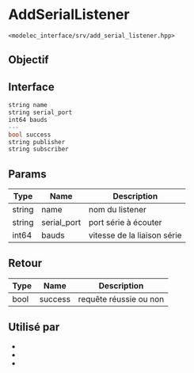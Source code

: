 ﻿# AddSerialListener
`<modelec_interface/srv/add_serial_listener.hpp>`

## Objectif

## Interface
```cpp
string name
string serial_port
int64 bauds
---
bool success
string publisher
string subscriber
```

## Params

| Type   | Name        | Description                 |
|--------|-------------|-----------------------------|
| string | name        | nom du listener             |
| string | serial_port | port série à écouter        |
| int64  | bauds       | vitesse de la liaison série |

## Retour

| Type | Name    | Description            |
|------|---------|------------------------|
| bool | success | requête réussie ou non |

## Utilisé par
- [](Game-Controller-Listener-Node.md)
- [](Multiple-Serial-Listener-Node.md)
- [](PCB-Alim-Interface-Node.md)